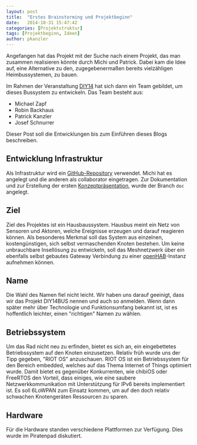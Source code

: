 ```yaml
---
layout: post
title:  "Erstes Brainstorming und Projektbeginn"
date:   2014-10-31 15:47:42
categories: [Projektstruktur]
tags: [Projektbeginn, Ideen]
author: pkanzler
---
```


Angefangen hat das Projekt mit der Suche nach einem Projekt, das man zusammen realisieren könnte durch Michi und Patrick.
Dabei kam die Idee auf, eine Alternative zu den, zugegebenermaßen bereits vielzähligen Heimbussystemen, zu bauen.

Im Rahmen der Veranstaltung [DIY14][diy14] hat sich dann ein Team gebildet, um dieses Bussystem zu entwickeln.
Das Team besteht aus:

* Michael Zapf
* Robin Backhaus
* Patrick Kanzler
* Josef Schnurrer

Dieser Post soll die Entwicklungen bis zum Einführen dieses Blogs beschreiben.

## Entwicklung Infrastruktur
Als Infrastruktur wird ein [GitHub-Repository][github] verwendet.
Michi hat es angelegt und die anderen als collaborator eingetragen.
Zur Dokumentation und zur Erstellung der ersten [Konzeptpräsentation][presentation], wurde der Branch `doc` angelegt.

## Ziel
Ziel des Projektes ist ein Hausbaussystem.
Hausbus meint ein Netz von Sensoren und Aktoren, welche Ereignisse erzeugen und darauf reagieren können.
Als besonderes Merkmal soll das System aus einzelnen, kostengünstigen, sich selbst vermaschenden Knoten bestehen.
Um keine unbrauchbare Insellösung zu entwickeln, soll das Meshnetzwerk über ein ebenfalls selbst gebautes Gateway Verbindung zu einer [openHAB][openhab]-Instanz aufnehmen können.

## Name
Die Wahl des Namen fiel nicht leicht.
Wir haben uns darauf geeinigt, dass wir das Projekt DIY14BUS nennen und auch so anmelden.
Wenn dann später mehr über Technologie und Funktionsumfang bekannt ist, ist es hoffentlich leichter, einen "richtigen" Namen zu wählen.

## Betriebssystem
Um das Rad nicht neu zu erfinden, bietet es sich an, ein eingebettetes Betriebssystem auf den Knoten einzusetzen.
Relativ früh wurde uns der Tipp gegeben, "RIOT OS" anzuschauen.
RIOT OS ist ein Betriebssystem für den Bereich embedded, welches auf das Thema Internet of Things optimiert wurde.
Damit bietet es gegenüber Konkurrenten, wie chibiOS oder FreeRTOS den Vorteil, dass einiges, wie eine saubere Netzwerkkommunikation mit Unterstützung für IPv6 bereits implementiert ist.
Es soll 6LoWPAN zum Einsatz kommen, um auf den doch relativ schwachen Knotengeräten Ressourcen zu sparen.

## Hardware
Für die Hardware standen verschiedene Plattformen zur Verfügung. Dies wurde im Piratenpad diskutiert.



[diy14]: http://www7.cs.fau.de/de/teaching/diy-2014w/
[github]: https://github.com/michz/diy14bus
[presentation]: https://github.com/michz/diy14bus/tree/doc/doc
[openhab]: http://www.openhab.org/
